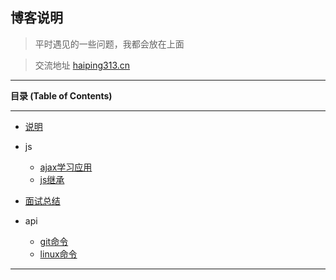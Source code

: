 ## 博客说明
>  平时遇见的一些问题，我都会放在上面

> 交流地址 [haiping313.cn](http://haiping313.cn "haiping313.cn")

------------

**目录 (Table of Contents)**

------------
* [说明](README.md)

* js
  - [ajax学习应用](./201804/ajax.md "ajax学习应用")
  - [js继承](./201804/js继承.md "js继承")

* [面试总结](./201805/思考.md "面试总结")
* api
  - [git命令](./api/git命令.md "git命令")
  - [linux命令](./api/linuxApi.md "linux命令")
------------
